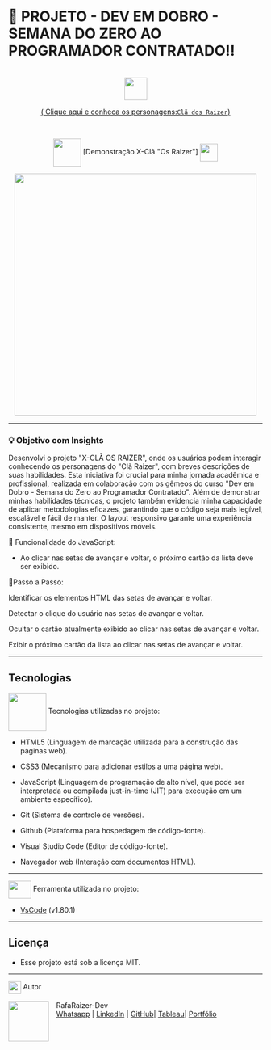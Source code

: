 # 📢 PROJETO - DEV EM DOBRO - SEMANA DO ZERO AO PROGRAMADOR CONTRATADO!!

<br>

<div align="center">
<img src="https://media.giphy.com/media/9TFBxN300KpCUI6sBD/giphy.gif" align="center" height="45" width="45">

[ ( Clique aqui e conheca os personagens:`Clã dos Raizer`) ](https://raizertechdev-x-raizer.netlify.app/)

<br>

<div align="center">
  
<img src= "https://media.giphy.com/media/3zSF3Gnr7cxMbi6WoP/giphy.gif" align="center" height="55" width="55"> [Demonstração X-Clã "Os Raizer"] <img src= "https://media.giphy.com/media/E5DzZsofmgxc9wjbhX/giphy.gif" align="center" height="35" width="35">

<img height="480em" src="./src/imagens/readme-apresentacao-cla-raizer.gif"  align="center">

---

<div align="left">

### 💡 Objetivo com Insights

Desenvolvi o projeto "X-CLÃ OS RAIZER", onde os usuários podem interagir conhecendo os personagens do "Clã Raizer", com breves descrições de suas habilidades. Esta iniciativa foi crucial para minha jornada acadêmica e profissional, realizada em colaboração com os gêmeos do curso "Dev em Dobro - Semana do Zero ao Programador Contratado". Além de demonstrar minhas habilidades técnicas, o projeto também evidencia minha capacidade de aplicar metodologias eficazes, garantindo que o código seja mais legível, escalável e fácil de manter. O layout responsivo garante uma experiência consistente, mesmo em dispositivos móveis.

📌 Funcionalidade do JavaScript:

- Ao clicar nas setas de avançar e voltar, o próximo cartão da lista deve ser exibido.

🚀Passo a Passo:

Identificar os elementos HTML das setas de avançar e voltar.

Detectar o clique do usuário nas setas de avançar e voltar.

Ocultar o cartão atualmente exibido ao clicar nas setas de avançar e voltar.

Exibir o próximo cartão da lista ao clicar nas setas de avançar e voltar.

---

## Tecnologias

<img src="https://media.giphy.com/media/iT138SodaACo9LImgi/giphy.gif" align="center" height="75" width="75"> Tecnologias utilizadas no projeto:

- HTML5 (Linguagem de marcação utilizada para a construção das páginas web).

- CSS3 (Mecanismo para adicionar estilos a uma página web).

- JavaScript (Linguagem de programação de alto nível, que pode ser interpretada ou compilada just-in-time (JIT) para execução em um ambiente específico).

- Git (Sistema de controle de versões).

- Github (Plataforma para hospedagem de código-fonte).

- Visual Studio Code (Editor de código-fonte).

- Navegador web (Interação com documentos HTML).

---

<img src="https://media.giphy.com/media/SS8CV2rQdlYNLtBCiF/giphy.gif" align="center" height="35" width="45"> Ferramenta utilizada no projeto:

- [VsCode](https://code.visualstudio.com/download) (v1.80.1)

---

## Licença

- Esse projeto está sob a licença MIT.

---

<img src="https://media.giphy.com/media/ImmvDZ2c9xPR8gDvHV/giphy.gif" align="center" height="25" width="25"> Autor

<p>
    <img align=left margin=10 width=80 src="https://avatars.githubusercontent.com/u/87991807?v=4"/>
    <p>&nbsp&nbsp&nbspRafaRaizer-Dev<br>
    &nbsp&nbsp&nbsp<a href="https://api.whatsapp.com/send/?phone=47999327137">Whatsapp</a>&nbsp;|&nbsp;<a href="https://www.linkedin.com/in/rafael-raizer//">LinkedIn</a>&nbsp;|&nbsp;<a href="https://github.com/RaizerTechDev">GitHub</a>|&nbsp;<a href="https://public.tableau.com/app/profile/rafael.raizer">Tableau</a>|&nbsp;<a href="https://raizertechdev-portfolio.netlify.app/">Portfólio</a>&nbsp;</p>
</p>
